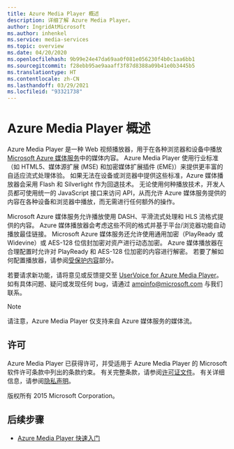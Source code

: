 ```yaml
---
title: Azure Media Player 概述
description: 详细了解 Azure Media Player。
author: IngridAtMicrosoft
ms.author: inhenkel
ms.service: media-services
ms.topic: overview
ms.date: 04/20/2020
ms.openlocfilehash: 9b99e24e47da69aa0f081e056230f4b0c1aa6bb1
ms.sourcegitcommit: f28ebb95ae9aaaff3f87d8388a09b41e0b3445b5
ms.translationtype: HT
ms.contentlocale: zh-CN
ms.lasthandoff: 03/29/2021
ms.locfileid: "93321738"
---
```

# <a name="azure-media-player-overview"></a>Azure Media Player 概述 #

Azure Media Player 是一种 Web 视频播放器，用于在各种浏览器和设备中播放 [Microsoft Azure 媒体服务](https://azure.microsoft.com/services/media-services/)中的媒体内容。 Azure Media Player 使用行业标准（如 HTML5、媒体源扩展 (MSE) 和加密媒体扩展插件 (EME)）来提供更丰富的自适应流式处理体验。  如果无法在设备或浏览器中提供这些标准，Azure 媒体播放器会采用 Flash 和 Silverlight 作为回退技术。 无论使用何种播放技术，开发人员都可使用统一的 JavaScript 接口来访问 API，从而允许 Azure 媒体服务提供的内容在各种设备和浏览器中播放，而无需进行任何额外的操作。

Microsoft Azure 媒体服务允许播放使用 DASH、平滑流式处理和 HLS 流格式提供的内容。 Azure 媒体播放器会考虑这些不同的格式并基于平台/浏览器功能自动播放最佳链接。 Microsoft Azure 媒体服务还允许使用通用加密（PlayReady 或 Widevine）或 AES-128 位信封加密对资产进行动态加密。 Azure 媒体播放器在合理配置时允许对 PlayReady 和 AES-128 位加密的内容进行解密。  若要了解如何配置播放器，请参阅[受保护内容](azure-media-player-protected-content.md)部分。

若要请求新功能，请将意见或反馈提交至 [UserVoice for Azure Media Player](https://aka.ms/ampuservoice)。 如有具体问题、疑问或发现任何 bug，请通过 ampinfo@microsoft.com 与我们联系。

> [!NOTE]
> 请注意，Azure Media Player 仅支持来自 Azure 媒体服务的媒体流。

## <a name="license"></a>许可 ##

Azure Media Player 已获得许可，并受适用于 Azure Media Player 的 Microsoft 软件许可条款中列出的条款约束。 有关完整条款，请参阅[许可证文件](/legal/azure-media-player/azure-media-player-license)。 有关详细信息，请参阅[隐私声明](https://www.microsoft.com/en-us/privacystatement/default.aspx)。

版权所有 2015 Microsoft Corporation。

## <a name="next-steps"></a>后续步骤 ##

- [Azure Media Player 快速入门](azure-media-player-quickstart.md)
